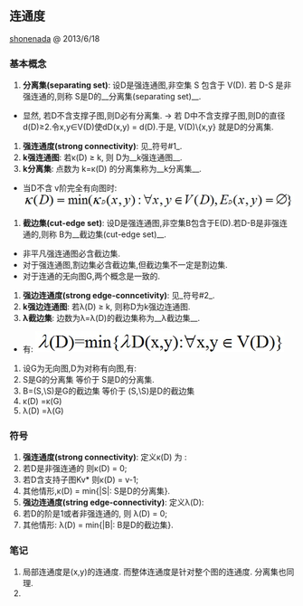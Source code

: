 ## 连通度

 [shonenada](http://shonenada.com) @ 2013/6/18
 
### 基本概念
 1. __分离集(separating set)__: 设D是强连通图,非空集 S 包含于 V(D). 若 D-S 是非强连通的,则称 S是D的__分离集(separating set)__.
  * 显然, 若D不含支撑子图,则D必有分离集. -> 若 D中不含支撑子图,则D的直径d(D)≥2.令x,y∈V(D)使dD(x,y) = d(D).于是, V(D)\\{x,y} 就是D的分离集.
 1. __强连通度(strong connectivity)__: 见_符号#1_.
 1. __k强连通图__: 若κ(D) ≥ k, 则 D为__k强连通图__.
 1. __k分离集__: 点数为 k=κ(D) 的分离集称为__k分离集__.
  * 当D不含 v阶完全有向图时: ![kafaD-min](../~img/network_and_connectivity/kafaD-min.jpg)
 1. __截边集(cut-edge set)__: 设D是强连通图,非空集B包含于E(D).若D-B是非强连通的,则称 B为__截边集(cut-edge set)__.
  * 非平凡强连通图必含截边集.
  * 对于强连通图,割边集必含截边集,但截边集不一定是割边集.
  * 对于连通的无向图G,两个概念是一致的.
 1. __强边连通度(strong edge-conncetivity)__: 见_符号#2_.
 1. __k强边连通图__: 若λ(D) ≥ k, 则称D为k强边连通图.
 1. __λ截边集__: 边数为λ=λ(D)的截边集称为__λ截边集__.
  * 有: ![lamdaD-min](../~img/network_and_connectivity/lamdaD-min.jpg)
 1. 设G为无向图,D为对称有向图,有:
  1. S是G的分离集 等价于 S是D的分离集.
  1. B=(S,\\S)是G的截边集 等价于 (S,\\S)是D的截边集
  1. κ(D) =κ(G) 
  1. λ(D) =λ(G)

### 符号
 1. __强连通度(strong connectivity)__: 定义κ(D) 为 :
  1. 若D是非强连通的 则κ(D) = 0;
  1. 若D含支持子图Kv* 则κ(D) = v-1;
  1. 其他情形,κ(D) = min{|S|: S是D的分离集}.
 1. __强边连通度(string edge-connectivity)__: 定义λ(D):
  1. 若D的阶是1或者非强连通的, 则 λ(D) = 0;
  1. 其他情形: λ(D) = min{|B|: B是D的截边集}.



### 笔记
 1. 局部连通度是(x,y)的连通度. 而整体连通度是针对整个图的连通度. 分离集也同理.
 1. 